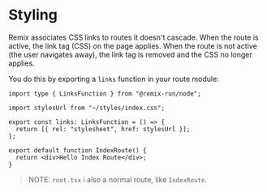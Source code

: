 # Styling

Remix associates CSS links to routes it doesn't cascade. When the route is active, the link tag (CSS) on the page applies. When the route is not active (the user navigates away), the link tag is removed and the CSS no longer applies.

You do this by exporting a `links` function in your route module:

```tsx
import type { LinksFunction } from "@remix-run/node";

import stylesUrl from "~/styles/index.css";

export const links: LinksFunction = () => {
  return [{ rel: "stylesheet", href: stylesUrl }];
};

export default function IndexRoute() {
  return <div>Hello Index Route</div>;
}
```

>NOTE: `root.tsx` i also a normal route, like `IndexRoute`.